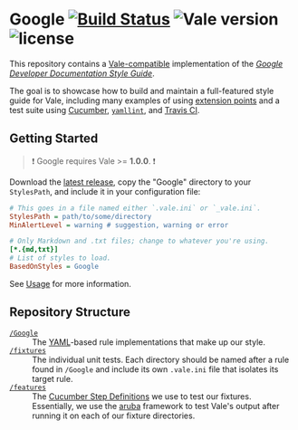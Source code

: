# Google [![Build Status](https://travis-ci.org/errata-ai/Google.svg?branch=master)](https://travis-ci.org/errata-ai/Google) ![Vale version](https://img.shields.io/badge/vale-%3E%3D%20v1.0.0-blue.svg) ![license](https://img.shields.io/github/license/mashape/apistatus.svg)

This repository contains a [Vale-compatible](https://github.com/errata-ai/vale) implementation of the [*Google Developer Documentation Style Guide*](https://developers.google.com/style/).

The goal is to showcase how to build and maintain a full-featured style guide for Vale, including many examples of using [extension points](https://errata-ai.github.io/vale/styles/#extension-points) and a test suite using [Cucumber](https://cucumber.io/), [`yamllint`](https://github.com/adrienverge/yamllint), and [Travis CI](https://travis-ci.org/).

## Getting Started

> :exclamation: Google requires Vale >= **1.0.0**. :exclamation:

Download the [latest release](https://github.com/errata-ai/Google/releases), copy the "Google" directory to your `StylesPath`, and include it in your configuration file:

```ini
# This goes in a file named either `.vale.ini` or `_vale.ini`.
StylesPath = path/to/some/directory
MinAlertLevel = warning # suggestion, warning or error

# Only Markdown and .txt files; change to whatever you're using.
[*.{md,txt}]
# List of styles to load.
BasedOnStyles = Google
```

See [Usage](https://github.com/errata-ai/vale/#usage) for more information.

## Repository Structure

<dl>
  <dt><a href="https://github.com/errata-ai/Google/tree/master/Google"><code>/Google</code></a></dt>
  <dd>The <a href="http://yaml.org/">YAML</a>-based rule implementations that make up our style.</dd>

  <dt><a href="https://github.com/errata-ai/Google/tree/master/fixtures"><code>/fixtures</code></a></dt>
  <dd>The individual unit tests. Each directory should be named after a rule found in <code>/Google</code> and include its own <code>.vale.ini</code> file that isolates its target rule.</dd>

  <dt><a href="https://github.com/errata-ai/Google/tree/master/features"><code>/features</code></a></dt>
  <dd>The <a href="https://docs.cucumber.io/cucumber/step-definitions/">Cucumber Step Definitions</a> we use to test our fixtures. Essentially, we use the <a href="https://github.com/cucumber/aruba">aruba</a> framework to test Vale's output after running it on each of our fixture directories.</dd>
</dl>
